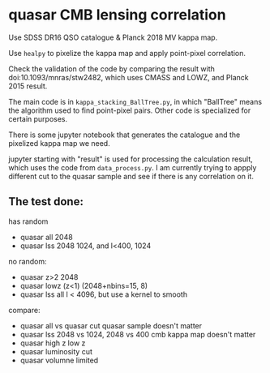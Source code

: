 # quasar CMB lensing correlation
Use SDSS DR16 QSO catalogue & Planck 2018 MV kappa map.

Use `healpy` to pixelize the kappa map and apply point-pixel correlation.

Check the validation of the code by comparing the result with doi:10.1093/mnras/stw2482, which uses CMASS and LOWZ, and Planck 2015 result.

The main code is in `kappa_stacking_BallTree.py`, in which "BallTree" means the algorithm used to find point-pixel pairs. Other code is specialized for certain purposes.

There is some jupyter notebook that generates the catalogue and the pixelized kappa map we need.

jupyter starting with "result" is used for processing the calculation result, which uses the code from `data_process.py`. I am currently trying to appply different cut to the quasar sample and see if there is any correlation on it.


## The test done:
has random
- quasar all 2048
- quasar lss 2048 1024, and l<400, 1024

no random:
- quasar z>2 2048
- quasar lowz (z<1) (2048+nbins=15, 8)
- quasar lss all l < 4096, but use a kernel to smooth

compare:
- quasar all vs quasar cut                        quasar sample doesn't matter
- quasar lss 2048 vs 1024, 2048 vs 400            cmb kappa map doesn't matter
- quasar high z low z
- quasar luminosity cut
- quasar volumne limited
